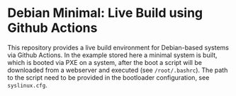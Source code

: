 # Debian Minimal: Live Build using Github Actions
This repository provides a live build environment for Debian-based systems via Github Actions.
In the example stored here a minimal system is built, which is booted via PXE on a system, 
after the boot a script will be downloaded from a webserver and executed (see `/root/.bashrc`).
The path to the script need to be provided in the bootloader configuration, see `syslinux.cfg`.
